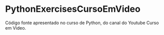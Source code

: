 # PythonExercisesCursoEmVideo
Código fonte apresentado no curso de Python, do canal do Youtube Curso em Video.
